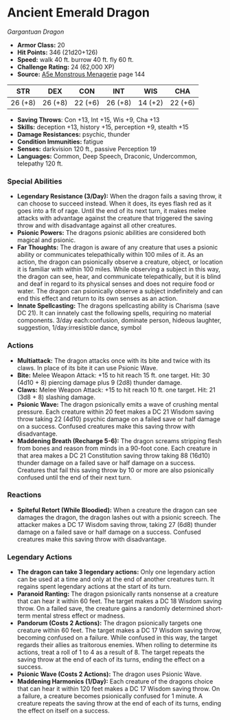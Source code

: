 # Ancient Emerald Dragon

*Gargantuan* *Dragon*

- **Armor Class:** 20
- **Hit Points:** 346 (21d20+126)
- **Speed:** walk 40 ft. burrow 40 ft. fly 60 ft.
- **Challenge Rating:** 24 (62,000 XP)
- **Source:** [A5e Monstrous Menagerie](https://enpublishingrpg.com/products/level-up-monstrous-menagerie-a5e) page 144

| STR | DEX | CON | INT | WIS | CHA |
| --- | --- | --- | --- | --- | --- |
| 26 (+8) | 26 (+8) | 22 (+6) | 26 (+8) | 14 (+2) | 22 (+6) |

- **Saving Throws**: Con +13, Int +15, Wis +9, Cha +13
- **Skills:** deception +13, history +15, perception +9, stealth +15
- **Damage Resistances:** psychic, thunder
- **Condition Immunities:** fatigue
- **Senses:** darkvision 120 ft., passive Perception 19
- **Languages:** Common, Deep Speech, Draconic, Undercommon, telepathy 120 ft.

### Special Abilities

- **Legendary Resistance (3/Day):** When the dragon fails a saving throw, it can choose to succeed instead. When it does, its eyes flash red as it goes into a fit of rage. Until the end of its next turn, it makes melee attacks with advantage against the creature that triggered the saving throw and with disadvantage against all other creatures.
- **Psionic Powers:** The dragons psionic abilities are considered both magical and psionic.
- **Far Thoughts:** The dragon is aware of any creature that uses a psionic ability or communicates telepathically within 100 miles of it. As an action, the dragon can psionically observe a creature, object, or location it is familiar with within 100 miles. While observing a subject in this way, the dragon can see, hear, and communicate telepathically, but it is blind and deaf in regard to its physical senses and does not require food or water. The dragon can psionically observe a subject indefinitely and can end this effect and return to its own senses as an action.
- **Innate Spellcasting:** The dragons spellcasting ability is Charisma (save DC 21). It can innately cast the following spells, requiring no material components. 3/day each:confusion, dominate person, hideous laughter, suggestion,  1/day:irresistible dance, symbol

### Actions

- **Multiattack:** The dragon attacks once with its bite and twice with its claws. In place of its bite  it can use Psionic Wave.
- **Bite:** Melee Weapon Attack: +15 to hit  reach 15 ft.  one target. Hit: 30 (4d10 + 8) piercing damage plus 9 (2d8) thunder damage.
- **Claws:** Melee Weapon Attack: +15 to hit  reach 10 ft.  one target. Hit: 21 (3d8 + 8) slashing damage.
- **Psionic Wave:** The dragon psionically emits a wave of crushing mental pressure. Each creature within 20 feet makes a DC 21 Wisdom saving throw  taking 22 (4d10) psychic damage on a failed save or half damage on a success. Confused creatures make this saving throw with disadvantage.
- **Maddening Breath (Recharge 5-6):** The dragon screams  stripping flesh from bones and reason from minds in a 90-foot cone. Each creature in that area makes a DC 21 Constitution saving throw  taking 88 (16d10) thunder damage on a failed save or half damage on a success. Creatures that fail this saving throw by 10 or more are also psionically confused until the end of their next turn.

### Reactions

- **Spiteful Retort (While Bloodied):** When a creature the dragon can see damages the dragon, the dragon lashes out with a psionic screech. The attacker makes a DC 17 Wisdom saving throw, taking 27 (6d8) thunder damage on a failed save or half damage on a success. Confused creatures make this saving throw with disadvantage.



### Legendary Actions

- **The dragon can take 3 legendary actions:** Only one legendary action can be used at a time and only at the end of another creatures turn. It regains spent legendary actions at the start of its turn.
- **Paranoid Ranting:** The dragon psionically rants nonsense at a creature that can hear it within 60 feet. The target makes a DC 18 Wisdom saving throw. On a failed save, the creature gains a randomly determined short-term mental stress effect or madness.
- **Pandorum (Costs 2 Actions):** The dragon psionically targets one creature within 60 feet. The target makes a DC 17 Wisdom saving throw, becoming confused on a failure. While confused in this way, the target regards their allies as traitorous enemies. When rolling to determine its actions, treat a roll of 1 to 4 as a result of 8. The target repeats the saving throw at the end of each of its turns, ending the effect on a success.
- **Psionic Wave (Costs 2 Actions):** The dragon uses Psionic Wave.
- **Maddening Harmonics (1/Day):** Each creature of the dragons choice that can hear it within 120 feet makes a DC 17 Wisdom saving throw. On a failure, a creature becomes psionically confused for 1 minute. A creature repeats the saving throw at the end of each of its turns, ending the effect on itself on a success.
